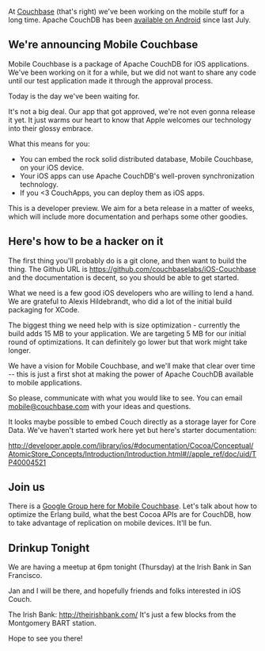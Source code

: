 
At [Couchbase](http://www.couchbase.com) (that's right) we've been working on the mobile stuff for a long time. Apache CouchDB has been [available on Android](http://arandomurl.com/2011/02/13/developing-with-couchdb-on-android.html) since last July.


## We're announcing Mobile Couchbase

Mobile Couchbase is a package of Apache CouchDB for iOS applications. We've been working on it for a while, but we did not want to share any code until our test application made it through the approval process.

Today is the day we've been waiting for.

It's not a big deal. Our app that got approved, we're not even gonna release it yet. It just warms our heart to know that Apple welcomes our technology into their glossy embrace.

What this means for you:

* You can embed the rock solid distributed database, Mobile Couchbase, on your iOS device.
* Your iOS apps can use Apache CouchDB's well-proven synchronization technology.
* If you <3 CouchApps, you can deploy them as iOS apps.

This is a developer preview. We aim for a beta release in a matter of weeks, which will include more documentation and perhaps some other goodies.

## Here's how to be a hacker on it

The first thing you'll probably do is a git clone, and then want to build the thing. The Github URL is <https://github.com/couchbaselabs/iOS-Couchbase> and the documentation is decent, so you should be able to get started.

What we need is a few good iOS developers who are willing to lend a hand. We are grateful to Alexis Hildebrandt, who did a lot of the initial build packaging for XCode.

The biggest thing we need help with is size optimization - currently the build adds 15 MB to your application. We are targeting 5 MB for our initial round of optimizations. It can definitely go lower but that work might take longer.

We have a vision for Mobile Couchbase, and we'll make that clear over time -- this is just a first shot at making the power of Apache CouchDB available to mobile applications.

So please, communicate with what you would like to see. You can email <mobile@couchbase.com> with your ideas and questions.

It looks maybe possible to embed Couch directly as a storage layer for Core Data. We've haven't started work here yet but here's starter documentation:

<http://developer.apple.com/library/ios/#documentation/Cocoa/Conceptual/AtomicStore_Concepts/Introduction/Introduction.html#//apple_ref/doc/uid/TP40004521>

## Join us

There is a [Google Group here for Mobile Couchbase](https://groups.google.com/group/mobile-couchbase). Let's talk about how to optimize the Erlang build, what the best Cocoa APIs are for CouchDB, how to take advantage of replication on mobile devices. It'll be fun.

## Drinkup Tonight

We are having a meetup at 6pm tonight (Thursday) at the Irish Bank in San Francisco.

Jan and I will be there, and hopefully friends and folks interested in iOS Couch.

The Irish Bank: <http://theirishbank.com/> It's just a few blocks from the Montgomery BART station.

Hope to see you there!
